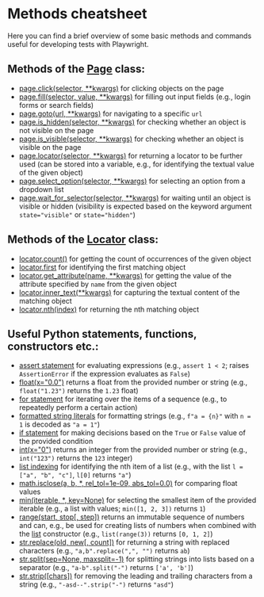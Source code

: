 # Methods cheatsheet

Here you can find a brief overview of some basic methods and commands useful for developing tests with Playwright.

## Methods of the [Page](https://playwright.dev/python/docs/api/class-page) class:
- [page.click(selector, **kwargs)](https://playwright.dev/python/docs/api/class-page#page-click) for clicking objects on the page
- [page.fill(selector, value, **kwargs)](https://playwright.dev/python/docs/api/class-page#page-fill) for filling out input fields (e.g., login forms or search fields)
- [page.goto(url, **kwargs)](https://playwright.dev/python/docs/api/class-page#page-goto) for navigating to a specific `url`
- [page.is_hidden(selector, **kwargs)](https://playwright.dev/python/docs/api/class-page#page-is-hidden) for checking whether an object is not visible on the page
- [page.is_visible(selector, **kwargs)](https://playwright.dev/python/docs/api/class-page#page-is-visible) for checking whether an object is visible on the page
- [page.locator(selector, **kwargs)](https://playwright.dev/python/docs/api/class-page#page-locator) for returning a locator to be further used (can be stored into a variable, e.g., for identifying the textual value of the given object)
- [page.select_option(selector, **kwargs)](https://playwright.dev/python/docs/api/class-page#page-select-option) for selecting an option from a dropdown list
- [page.wait_for_selector(selector, **kwargs)](https://playwright.dev/python/docs/api/class-page#page-wait-for-selector) for waiting until an object is visible or hidden (visibility is expected based on the keyword argument `state="visible"` or `state="hidden"`)

## Methods of the [Locator](https://playwright.dev/python/docs/api/class-locator) class:
- [locator.count()](https://playwright.dev/python/docs/api/class-locator#locator-count) for getting the count of occurrences of the given object
- [locator.first](https://playwright.dev/python/docs/api/class-locator#locator-first) for identifying the first matching object
- [locator.get_attribute(name, **kwargs)](https://playwright.dev/python/docs/api/class-locator#locator-get-attribute) for getting the value of the attribute specified by `name` from the given object
- [locator.inner_text(**kwargs)](https://playwright.dev/python/docs/api/class-locator#locator-inner-text) for capturing the textual content of the matching object
- [locator.nth(index)](https://playwright.dev/python/docs/api/class-locator#locator-nth) for returning the nth matching object

## Useful Python statements, functions, constructors etc.:
- [assert statement](https://docs.python.org/3/reference/simple_stmts.html#the-assert-statement) for evaluating expressions (e.g., `assert 1 < 2`; raises `AssertionError` if the expression evaluates as `False`)
- [float(x="0.0")](https://docs.python.org/3/library/functions.html#float) returns a float from the provided number or string (e.g., `float("1.23")` returns the `1.23` float)
- [for statement](https://docs.python.org/3/tutorial/controlflow.html#for-statements) for iterating over the items of a sequence (e.g., to repeatedly perform a certain action)
- [formatted string literals](https://docs.python.org/3/reference/lexical_analysis.html#f-strings) for formatting strings (e.g., `f"a = {n}"` with `n = 1` is decoded as `"a = 1"`)
- [if statement](https://docs.python.org/3/tutorial/controlflow.html#if-statements) for making decisions based on the `True` or `False` value of the provided condition
- [int(x="0")](https://docs.python.org/3/library/functions.html#int) returns an integer from the provided number or string (e.g., `int("123")` returns the `123` integer)
- [list indexing](https://docs.python.org/3/tutorial/introduction.html#lists) for identifying the nth item of a list (e.g., with the list `l = ["a", "b", "c"]`, `l[0]` returns `"a"`)
- [math.isclose(a, b, *, rel_tol=1e-09, abs_tol=0.0)](https://docs.python.org/3/library/math.html#math.isclose) for comparing float values
- [min(iterable, *, key=None)](https://docs.python.org/3/library/functions.html#min) for selecting the smallest item of the provided iterable (e.g., a list with values; `min([1, 2, 3])` returns `1`)
- [range(start, stop[, step])](https://docs.python.org/3/library/stdtypes.html#typesseq-range) returns an immutable sequence of numbers and can, e.g., be used for creating lists of numbers when combined with the [list](https://docs.python.org/3/library/stdtypes.html#list) constructor (e.g., `list(range(3))` returns `[0, 1, 2]`)
- [str.replace(old, new[, count])](https://docs.python.org/3.3/library/stdtypes.html?highlight=split#str.replace) for returning a string with replaced characters (e.g., `"a,b".replace(",", "")` returns `ab`)
- [str.split(sep=None, maxsplit=-1)](https://docs.python.org/3.3/library/stdtypes.html?highlight=split#str.split) for splitting strings into lists based on a separator (e.g., `"a-b".split("-")` returns `['a', 'b']`)
- [str.strip([chars])](https://docs.python.org/3/library/stdtypes.html#str.strip) for removing the leading and trailing characters from a string (e.g., `"-asd--".strip("-")` returns `"asd"`)
